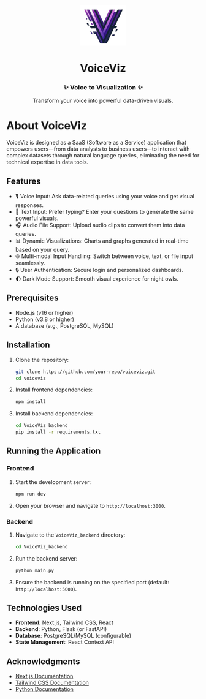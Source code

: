 <div align="center">

<img src="VoiceViz/public/icon.png" alt="VoiceViz Logo" width="120"/>

# **VoiceViz**
### ✨ Voice to Visualization ✨

Transform your voice into powerful data-driven visuals.
</div>


# About VoiceViz

VoiceViz is designed as a SaaS (Software as a Service) application that empowers users—from data analysts to business users—to interact with complex datasets through natural language queries, eliminating the need for technical expertise in data tools.

## Features

- 🎙️ Voice Input: Ask data-related queries using your voice and get visual responses.
- 💬 Text Input: Prefer typing? Enter your questions to generate the same powerful visuals.
- 🎧 Audio File Support: Upload audio clips to convert them into data queries.
- 📊 Dynamic Visualizations: Charts and graphs generated in real-time based on your query.
- 🌐 Multi-modal Input Handling: Switch between voice, text, or file input seamlessly.
- 🔒 User Authentication: Secure login and personalized dashboards.
- 🌓 Dark Mode Support: Smooth visual experience for night owls.

## Prerequisites

- Node.js (v16 or higher)
- Python (v3.8 or higher)
- A database (e.g., PostgreSQL, MySQL)

## Installation

1. Clone the repository:

   ```bash
   git clone https://github.com/your-repo/voiceviz.git
   cd voiceviz
   ```

2. Install frontend dependencies:

   ```bash
   npm install
   ```

3. Install backend dependencies:

   ```bash
   cd VoiceViz_backend
   pip install -r requirements.txt
   ```

## Running the Application

### Frontend

1. Start the development server:

   ```bash
   npm run dev
   ```

2. Open your browser and navigate to `http://localhost:3000`.

### Backend

1. Navigate to the `VoiceViz_backend` directory:

   ```bash
   cd VoiceViz_backend
   ```

2. Run the backend server:

   ```bash
   python main.py
   ```

3. Ensure the backend is running on the specified port (default: `http://localhost:5000`).
   

## Technologies Used

- **Frontend**: Next.js, Tailwind CSS, React
- **Backend**: Python, Flask (or FastAPI)
- **Database**: PostgreSQL/MySQL (configurable)
- **State Management**: React Context API


## Acknowledgments

- [Next.js Documentation](https://nextjs.org/docs)
- [Tailwind CSS Documentation](https://tailwindcss.com/docs)
- [Python Documentation](https://docs.python.org/3/)
